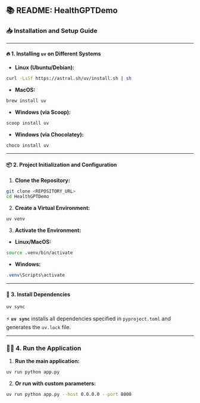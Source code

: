 ## 📚 README: HealthGPTDemo

### 📥 Installation and Setup Guide

---

#### 🔥 1. Installing `uv` on Different Systems

- **Linux (Ubuntu/Debian):**
```bash
curl -LsSf https://astral.sh/uv/install.sh | sh
```

- **MacOS:**
```bash
brew install uv
```

- **Windows (via Scoop):**
```powershell
scoop install uv
```

- **Windows (via Chocolatey):**
```powershell
choco install uv
```

---

#### 📦 2. Project Initialization and Configuration

1. **Clone the Repository:**
```bash
git clone <REPOSITORY_URL>
cd HealthGPTDemo
```

2. **Create a Virtual Environment:**
```bash
uv venv
```

3. **Activate the Environment:**
- **Linux/MacOS:**
```bash
source .venv/bin/activate
```
- **Windows:**
```powershell
.venv\Scripts\activate
```

---

#### 🚀 3. Install Dependencies

```bash
uv sync
```
⚡️ **`uv sync`** installs all dependencies specified in `pyproject.toml` and generates the `uv.lock` file.

---

### 🏃‍♂️ 4. Run the Application

1. **Run the main application:**
```bash
uv run python app.py
```

2. **Or run with custom parameters:**
```bash
uv run python app.py --host 0.0.0.0 --port 8000
```